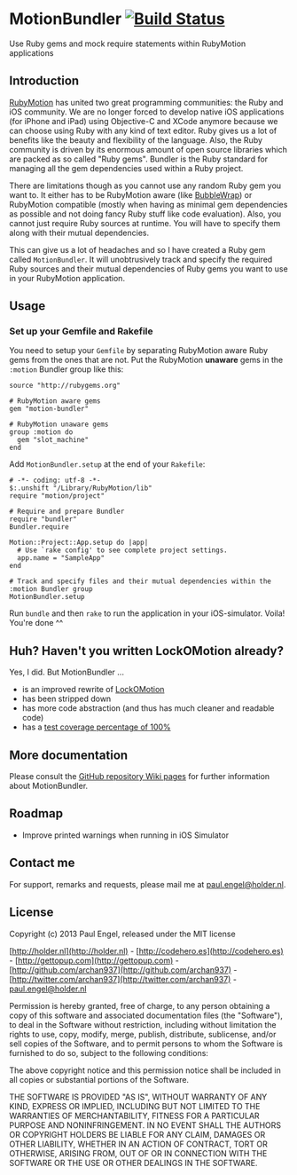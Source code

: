 # MotionBundler [![Build Status](https://secure.travis-ci.org/archan937/motion-bundler.png)](http://travis-ci.org/archan937/motion-bundler)

Use Ruby gems and mock require statements within RubyMotion applications

## Introduction

[RubyMotion](http://www.rubymotion.com) has united two great programming communities: the Ruby and iOS community. We are no longer forced to develop native iOS applications (for iPhone and iPad) using Objective-C and XCode anymore because we can choose using Ruby with any kind of text editor. Ruby gives us a lot of benefits like the beauty and flexibility of the language. Also, the Ruby community is driven by its enormous amount of open source libraries which are packed as so called "Ruby gems". Bundler is the Ruby standard for managing all the gem dependencies used within a Ruby project.

There are limitations though as you cannot use any random Ruby gem you want to. It either has to be RubyMotion aware (like [BubbleWrap](https://github.com/rubymotion/BubbleWrap)) or RubyMotion compatible (mostly when having as minimal gem dependencies as possible and not doing fancy Ruby stuff like code evaluation). Also, you cannot just require Ruby sources at runtime. You will have to specify them along with their mutual dependencies.

This can give us a lot of headaches and so I have created a Ruby gem called `MotionBundler`. It will unobtrusively track and specify the required Ruby sources and their mutual dependencies of Ruby gems you want to use in your RubyMotion application.

## Usage

### Set up your Gemfile and Rakefile

You need to setup your `Gemfile` by separating RubyMotion aware Ruby gems from the ones that are not. Put the RubyMotion **unaware** gems in the `:motion` Bundler group like this:

    source "http://rubygems.org"

    # RubyMotion aware gems
    gem "motion-bundler"

    # RubyMotion unaware gems
    group :motion do
      gem "slot_machine"
    end

Add `MotionBundler.setup` at the end of your `Rakefile`:

    # -*- coding: utf-8 -*-
    $:.unshift "/Library/RubyMotion/lib"
    require "motion/project"

    # Require and prepare Bundler
    require "bundler"
    Bundler.require

    Motion::Project::App.setup do |app|
      # Use `rake config' to see complete project settings.
      app.name = "SampleApp"
    end

    # Track and specify files and their mutual dependencies within the :motion Bundler group
    MotionBundler.setup

Run `bundle` and then `rake` to run the application in your iOS-simulator. Voila! You're done ^^

## Huh? Haven't you written LockOMotion already?

Yes, I did. But MotionBundler ...

* is an improved rewrite of [LockOMotion](https://github.com/archan937/lock-o-motion)
* has been stripped down
* has more code abstraction (and thus has much cleaner and readable code)
* has a [test coverage percentage of 100%](https://travis-ci.org/archan937/motion-bundler)

## More documentation

Please consult the [GitHub repository Wiki pages](https://github.com/archan937/motion-bundler/wiki) for further information about MotionBundler.

## Roadmap

* Improve printed warnings when running in iOS Simulator

## Contact me

For support, remarks and requests, please mail me at [paul.engel@holder.nl](mailto:paul.engel@holder.nl).

## License

Copyright (c) 2013 Paul Engel, released under the MIT license

[http://holder.nl](http://holder.nl) - [http://codehero.es](http://codehero.es) - [http://gettopup.com](http://gettopup.com) - [http://github.com/archan937](http://github.com/archan937) - [http://twitter.com/archan937](http://twitter.com/archan937) - [paul.engel@holder.nl](mailto:paul.engel@holder.nl)

Permission is hereby granted, free of charge, to any person obtaining a copy of this software and associated documentation files (the "Software"), to deal in the Software without restriction, including without limitation the rights to use, copy, modify, merge, publish, distribute, sublicense, and/or sell copies of the Software, and to permit persons to whom the Software is furnished to do so, subject to the following conditions:

The above copyright notice and this permission notice shall be included in all copies or substantial portions of the Software.

THE SOFTWARE IS PROVIDED "AS IS", WITHOUT WARRANTY OF ANY KIND, EXPRESS OR IMPLIED, INCLUDING BUT NOT LIMITED TO THE WARRANTIES OF MERCHANTABILITY, FITNESS FOR A PARTICULAR PURPOSE AND NONINFRINGEMENT. IN NO EVENT SHALL THE AUTHORS OR COPYRIGHT HOLDERS BE LIABLE FOR ANY CLAIM, DAMAGES OR OTHER LIABILITY, WHETHER IN AN ACTION OF CONTRACT, TORT OR OTHERWISE, ARISING FROM, OUT OF OR IN CONNECTION WITH THE SOFTWARE OR THE USE OR OTHER DEALINGS IN THE SOFTWARE.